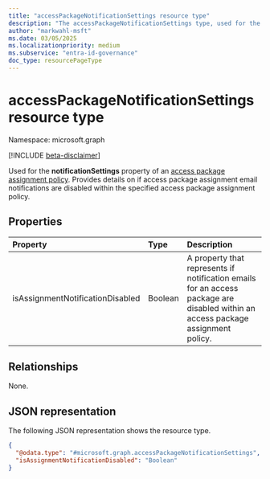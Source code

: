 ```yaml
---
title: "accessPackageNotificationSettings resource type"
description: "The accessPackageNotificationSettings type, used for the accessPackageNotificationSettings property of an access package assignment policy, provides details on if access package assignment emails are disabled for an access package assignment policy."
author: "markwahl-msft"
ms.date: 03/05/2025
ms.localizationpriority: medium
ms.subservice: "entra-id-governance"
doc_type: resourcePageType
---
```


# accessPackageNotificationSettings resource type

Namespace: microsoft.graph

[!INCLUDE [beta-disclaimer](../../includes/beta-disclaimer.md)]

Used for the **notificationSettings** property of an [access package assignment policy](accesspackageassignmentpolicy.md). Provides details on if access package assignment email notifications are disabled within the specified access package assignment policy.  

## Properties
|Property|Type|Description|
|:---|:---|:---|
|isAssignmentNotificationDisabled|Boolean|A property that represents if notification emails for an access package are disabled within an access package assignment policy.|

## Relationships
None.

## JSON representation
The following JSON representation shows the resource type.
<!-- {
  "blockType": "resource",
  "@odata.type": "microsoft.graph.accessPackageNotificationSettings"
}
-->
``` json
{
  "@odata.type": "#microsoft.graph.accessPackageNotificationSettings",
  "isAssignmentNotificationDisabled": "Boolean"
}
```

